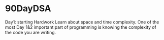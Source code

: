 # 90DayDSA

Day1:  starting Hardwork 
Learn about space and time complexity. One of the most
Day 1&2 important part of programming is knowing the complexity
of the code you are writing.

